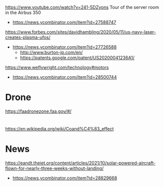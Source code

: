 https://www.youtube.com/watch?v=241-5DZyons Tour of the server room in the Airbus 350
* https://news.ycombinator.com/item?id=27588747


https://www.forbes.com/sites/davidhambling/2020/05/11/us-navy-laser-creates-plasma-ufos/
* https://news.ycombinator.com/item?id=27726588
  * http://www.burton-jp.com/en/
  * https://patents.google.com/patent/US20200041236A1/

https://www.weflywright.com/technology#motors
* https://news.ycombinator.com/item?id=28500744
  
# Drone
https://faadronezone.faa.gov/#/

#
https://en.wikipedia.org/wiki/Coand%C4%83_effect


# News
https://eandt.theiet.org/content/articles/2021/10/solar-powered-aircraft-flown-for-nearly-three-weeks-without-landing/
* https://news.ycombinator.com/item?id=28829668
